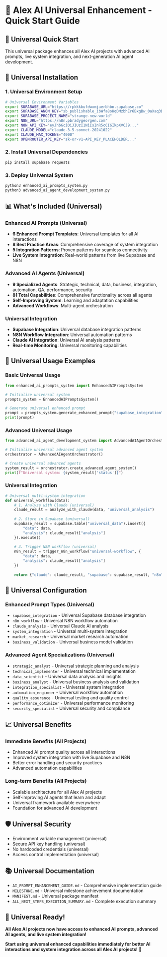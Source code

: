 # 🚀 Alex AI Universal Enhancement - Quick Start Guide

## 🎯 Universal Quick Start

This universal package enhances all Alex AI projects with advanced AI prompts, live system integration, and next-generation AI agent development.

## 🚀 Universal Installation

### **1. Universal Environment Setup**
```bash
# Universal Environment Variables
export SUPABASE_URL="https://rpkkkbufdwxmjaerbhbn.supabase.co"
export SUPABASE_ANON_KEY="sb_publishable_ibWfa8oHqDMzbhEr6BxgBw_0aXaq3DU"
export SUPABASE_PROJECT_NAME="strange-new-world"
export N8N_URL="https://n8n.pbradygeorgen.com"
export N8N_API_KEY="eyJhbGciOiJIUzI1NiIsInR5cCI6IkpXVCJ9..."
export CLAUDE_MODEL="claude-3-5-sonnet-20241022"
export CLAUDE_MAX_TOKENS="4000"
export OPENROUTER_API_KEY="sk-or-v1-API_KEY_PLACEHOLDER..."
```

### **2. Install Universal Dependencies**
```bash
pip install supabase requests
```

### **3. Deploy Universal System**
```bash
python3 enhanced_ai_prompts_system.py
python3 advanced_ai_agent_development_system.py
```

## 📊 What's Included (Universal)

### **Enhanced AI Prompts (Universal)**
- **6 Enhanced Prompt Templates**: Universal templates for all AI interactions
- **8 Best Practice Areas**: Comprehensive coverage of system integration
- **5 Integration Patterns**: Proven patterns for seamless connectivity
- **Live System Integration**: Real-world patterns from live Supabase and N8N

### **Advanced AI Agents (Universal)**
- **9 Specialized Agents**: Strategic, technical, data, business, integration, automation, QA, performance, security
- **81 Total Capabilities**: Comprehensive functionality across all agents
- **Self-Improving System**: Learning and adaptation capabilities
- **Advanced Workflows**: Multi-agent orchestration

### **Universal Integration**
- **Supabase Integration**: Universal database integration patterns
- **N8N Workflow Integration**: Universal automation patterns
- **Claude AI Integration**: Universal AI analysis patterns
- **Real-time Monitoring**: Universal monitoring capabilities

## 🎯 Universal Usage Examples

### **Basic Universal Usage**
```python
from enhanced_ai_prompts_system import EnhancedAIPromptsSystem

# Initialize universal system
prompts_system = EnhancedAIPromptsSystem()

# Generate universal enhanced prompt
prompt = prompts_system.generate_enhanced_prompt("supabase_integration")
print(prompt)
```

### **Advanced Universal Usage**
```python
from advanced_ai_agent_development_system import AdvancedAIAgentOrchestrator

# Initialize universal advanced agent system
orchestrator = AdvancedAIAgentOrchestrator()

# Create universal advanced agents
system_result = orchestrator.create_advanced_agent_system()
print(f"Universal system: {system_result['status']}")
```

### **Universal Integration**
```python
# Universal multi-system integration
def universal_workflow(data):
    # 1. Analyze with Claude (universal)
    claude_result = analyze_with_claude(data, "universal_analysis")
    
    # 2. Store in Supabase (universal)
    supabase_result = supabase.table("universal_data").insert({
        "data": data,
        "analysis": claude_result["analysis"]
    }).execute()
    
    # 3. Trigger N8N workflow (universal)
    n8n_result = trigger_n8n_workflow("universal-workflow", {
        "data": data,
        "analysis": claude_result["analysis"]
    })
    
    return {"claude": claude_result, "supabase": supabase_result, "n8n": n8n_result}
```

## 🔧 Universal Configuration

### **Enhanced Prompt Types (Universal)**
- `supabase_integration` - Universal Supabase database integration
- `n8n_workflow` - Universal N8N workflow automation
- `claude_analysis` - Universal Claude AI analysis
- `system_integration` - Universal multi-system integration
- `market_research` - Universal market research automation
- `business_validation` - Universal business model validation

### **Advanced Agent Specializations (Universal)**
- `strategic_analyst` - Universal strategic planning and analysis
- `technical_implementer` - Universal technical implementation
- `data_scientist` - Universal data analysis and insights
- `business_analyst` - Universal business analysis and validation
- `integration_specialist` - Universal system integration
- `automation_engineer` - Universal workflow automation
- `quality_assurance` - Universal testing and quality control
- `performance_optimizer` - Universal performance monitoring
- `security_specialist` - Universal security and compliance

## 📈 Universal Benefits

### **Immediate Benefits (All Projects)**
- Enhanced AI prompt quality across all interactions
- Improved system integration with live Supabase and N8N
- Better error handling and security practices
- Advanced automation capabilities

### **Long-term Benefits (All Projects)**
- Scalable architecture for all Alex AI projects
- Self-improving AI agents that learn and adapt
- Universal framework available everywhere
- Foundation for advanced AI development

## 🛡️ Universal Security

- Environment variable management (universal)
- Secure API key handling (universal)
- No hardcoded credentials (universal)
- Access control implementation (universal)

## 📚 Universal Documentation

- `AI_PROMPT_ENHANCEMENT_GUIDE.md` - Comprehensive implementation guide
- `MILESTONE.md` - Universal milestone achievement documentation
- `MANIFEST.md` - Universal package manifest
- `ALL_NEXT_STEPS_EXECUTION_SUMMARY.md` - Complete execution summary

## 🎉 Universal Ready!

**All Alex AI projects now have access to enhanced AI prompts, advanced AI agents, and live system integration!**

**Start using universal enhanced capabilities immediately for better AI interactions and system integration across all Alex AI projects!** 🚀
